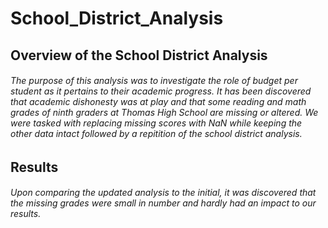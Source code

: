 # School_District_Analysis
## Overview of the School District Analysis
###### The purpose of this analysis was to investigate the role of budget per student as it pertains to their academic progress. It has been discovered that academic dishonesty was at play and that some reading and math grades of ninth graders at Thomas High School are missing or altered. We were tasked with replacing missing scores with NaN while keeping the other data intact followed by a repitition of the school district analysis.
## Results
###### Upon comparing the updated analysis to the initial, it was discovered that the missing grades were small in number and hardly had an impact to our results.
